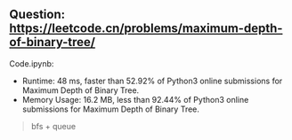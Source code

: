## Question: https://leetcode.cn/problems/maximum-depth-of-binary-tree/

Code.ipynb:
* Runtime: 48 ms, faster than 52.92% of Python3 online submissions for Maximum Depth of Binary Tree.
* Memory Usage: 16.2 MB, less than 92.44% of Python3 online submissions for Maximum Depth of Binary Tree.
> bfs + queue